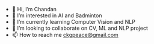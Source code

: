 - 👋 Hi, I’m Chandan
- 👀 I’m interested in AI and Badminton
- 🌱 I’m currently learning Computer Vision and NLP
- 💞️ I’m looking to collaborate on CV, ML and NLP project
- 📫 How to reach me ckgpeace@gmail.com

<!---
ck1729/ck1729 is a ✨ special ✨ repository because its `README.md` (this file) appears on your GitHub profile.
You can click the Preview link to take a look at your changes.
--->
